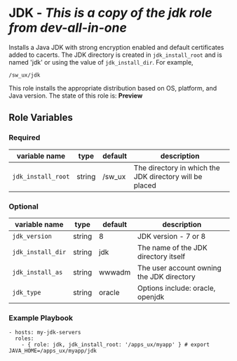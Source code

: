 # JDK - _This is a copy of the jdk role from dev-all-in-one_

Installs a Java JDK with strong encryption enabled and default certificates added to cacerts.  The JDK directory is created in `jdk_install_root` and is named 'jdk' or using the value of `jdk_install_dir`.  For example,
```
/sw_ux/jdk
```

This role installs the appropriate distribution based on OS, platform, and Java version.
The state of this role is: **Preview**

## Role Variables

### Required

| variable name     | type    | default | description |
| ------------------|---------|---------|-------------|
| `jdk_install_root` | string | /sw_ux | The directory in which the JDK directory will be placed |


### Optional
| variable name     | type    | default | description |
| ------------------|---------|---------|-------------|
| `jdk_version` | string | 8 | JDK version - 7 or 8 |
| `jdk_install_dir` | string | jdk | The name of the JDK directory itself |
| `jdk_install_as` | string | wwwadm | The user account owning the JDK directory |
| `jdk_type` | string | oracle | Options include: oracle, openjdk |


### Example Playbook

```
- hosts: my-jdk-servers
  roles:
    - { role: jdk, jdk_install_root: '/apps_ux/myapp' } # export JAVA_HOME=/apps_ux/myapp/jdk
```
